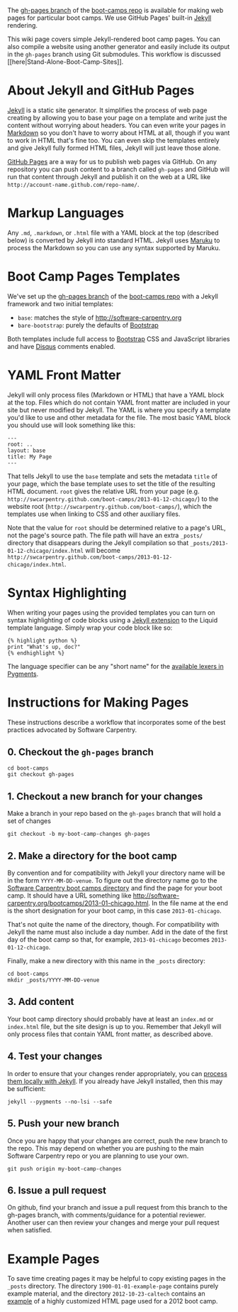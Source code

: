 The [gh-pages branch][gh-pages] of the [boot-camps repo][boot-camps] is available for making web pages for particular boot camps. We use GitHub Pages' built-in [Jekyll][] rendering.

This wiki page covers simple Jekyll-rendered boot camp pages.  You can also compile a website using another generator and easily include its output in the `gh-pages` branch using Git submodules.  This workflow is discussed [[here|Stand-Alone-Boot-Camp-Sites]].

# <a id="jekyll" /> About Jekyll and GitHub Pages

[Jekyll][] is a static site generator. It simplifies the process of web page creating by allowing you to base your page on a template and write just the content without worrying about headers. You can even write your pages in [Markdown][] so you don't have to worry about HTML at all, though if you want to work in HTML that's fine too. You can even skip the templates entirely and give Jekyll fully formed HTML files, Jekyll will just leave those alone.

[GitHub Pages][pages] are a way for us to publish web pages via GitHub. On any repository you can push content to a branch called `gh-pages` and GitHub will run that content through Jekyll and publish it on the web at a URL like `http://account-name.github.com/repo-name/`.

# <a id="markup" /> Markup Languages

Any `.md`, `.markdown`, or `.html` file with a YAML block at the top (described below) is converted by Jekyll into standard HTML. Jekyll uses [Maruku][] to process the Markdown so you can use any syntax supported by Maruku.

# <a id="template" /> Boot Camp Pages Templates

We've set up the [gh-pages branch][gh-pages] of the [boot-camps repo][boot-camps] with a Jekyll framework and two initial templates:

* `base`: matches the style of http://software-carpentry.org
* `bare-bootstrap`: purely the defaults of [Bootstrap][]

Both templates include full access to [Bootstrap][] CSS and JavaScript libraries and have [Disqus][] comments enabled.

# <a id="yaml-front-matter" /> YAML Front Matter

Jekyll will only process files (Markdown or HTML) that have a YAML block at the top. Files which do not contain YAML front matter are included in your site but never modified by Jekyll. The YAML is where you specify a template you'd like to use and other metadata for the file. The most basic YAML block you should use will look something like this:

    ---
    root: ..
    layout: base
    title: My Page
    ---

That tells Jekyll to use the `base` template and sets the metadata `title` of your page, which the base template uses to set the title of the resulting HTML document.  `root` gives the relative URL from your page (e.g. `http://swcarpentry.github.com/boot-camps/2013-01-12-chicago/`) to the website root (`http://swcarpentry.github.com/boot-camps/`), which the templates use when linking to CSS and other auxiliary files.

Note that the value for `root` should be determined relative to a page's URL, not the page's source path.  The file path will have an extra `_posts/` directory that disappears during the Jekyll compilation so that `_posts/2013-01-12-chicago/index.html` will become `http://swcarpentry.github.com/boot-camps/2013-01-12-chicago/index.html`.

# <a id="syntax-highlighting" /> Syntax Highlighting

When writing your pages using the provided templates you can turn on syntax highlighting of code blocks using a [Jekyll extension][extensions] to the Liquid template language. Simply wrap your code block like so:

    {% highlight python %}
    print "What's up, doc?"
    {% endhighlight %}

The language specifier can be any "short name" for the
[available lexers in Pygments][lexers].

# <a id="pages" /> Instructions for Making Pages

These instructions describe a workflow that incorporates some of the best practices advocated by Software Carpentry.

## <a id="checkout" /> 0. Checkout the `gh-pages` branch

    cd boot-camps
    git checkout gh-pages

## <a id="branch" /> 1. Checkout a new branch for your changes

Make a branch in your repo based on the `gh-pages` branch that will hold a set of changes

    git checkout -b my-boot-camp-changes gh-pages

## <a id="naming" /> 2. Make a directory for the boot camp

By convention and for compatibility with Jekyll your directory name will be in the form `YYYY-MM-DD-venue`. To figure out the directory name go to the [Software Carpentry boot camps directory][swc-bootcamps] and find the page for your boot camp. It should have a URL something like http://software-carpentry.org/bootcamps/2013-01-chicago.html. In the file name at the end is the short designation for your boot camp, in this case `2013-01-chicago`.

That's not quite the name of the directory, though. For compatibility with Jekyll the name must also include a day number. Add in the date of the first day of the boot camp so that, for example, `2013-01-chicago` becomes `2013-01-12-chicago`.

Finally, make a new directory with this name in the `_posts` directory:

    cd boot-camps
    mkdir _posts/YYYY-MM-DD-venue

## <a id="content" /> 3. Add content

Your boot camp directory should probably have at least an `index.md` or `index.html` file, but the site design is up to you. Remember that Jekyll will only process files that contain YAML front matter, as described above.

## <a id="testing" /> 4. Test your changes

In order to ensure that your changes render appropriately, you can [process them locally with Jekyll][gh-pages-jekyll].  If you already have Jekyll installed, then this may be sufficient:

    jekyll --pygments --no-lsi --safe

## <a id="push" /> 5. Push your new branch

Once you are happy that your changes are correct, push the new branch to the repo.  This may depend on whether you are pushing to the main Software Carpentry repo or you are planning to use your own.

    git push origin my-boot-camp-changes

## <a id="pull_request" /> 6. Issue a pull request

On github, find your branch and issue a pull request from this branch to the gh-pages branch, with comments/guidance for a potential reviewer.  Another user can then review your changes and merge your pull request when satisfied.

# <a id="example" /> Example Pages

To save time creating pages it may be helpful to copy existing pages in the `_posts` directory. The directory `1900-01-01-example-page` contains purely example material, and the directory `2012-10-23-caltech` contains an [example](http://swcarpentry.github.com/boot-camps/2012-10-23-caltech/) of a highly customized HTML page used for a 2012 boot camp.

[gh-pages]: https://github.com/swcarpentry/boot-camps/tree/gh-pages
[boot-camps]: https://github.com/swcarpentry/boot-camps
[Jekyll]: http://jekyllrb.com/
[Markdown]: http://daringfireball.net/projects/markdown/
[pages]: http://pages.github.com
[Maruku]: http://maruku.rubyforge.org/
[Bootstrap]: http://twitter.github.com/bootstrap/
[Disqus]: http://disqus.com/
[extensions]: https://github.com/mojombo/jekyll/wiki/Liquid-Extensions
[lexers]: http://pygments.org/docs/lexers/
[swc-bootcamps]: http://software-carpentry.org/bootcamps/
[gh-pages-jekyll]: https://help.github.com/articles/using-jekyll-with-pages